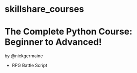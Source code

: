 # skillshare_courses

# The Complete Python Course: Beginner to Advanced!

by @nickgermaine

- RPG Battle Script
